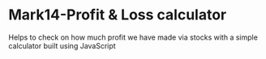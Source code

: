 # Mark14-Profit & Loss calculator
 Helps to check on how much profit we have made via stocks with a simple calculator built using JavaScript
